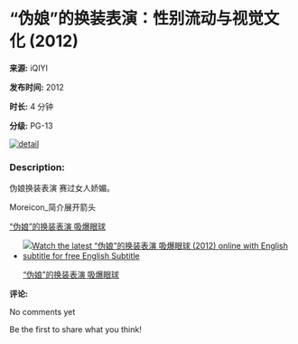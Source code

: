 # “伪娘”的换装表演：性别流动与视觉文化 (2012)

**来源:** iQIYI

**发布时间:** 2012

**时长:** 4 分钟

**分级:** PG-13

[![detail](//pic2.iqiyipic.com/image/20140913/a5/9e/v_50267278_m_601_480_270.jpg)](//www.iq.com/album/%E2%80%9C%E4%BC%AA%E5%A8%98%E2%80%9D%E7%9A%84%E6%8D%A2%E8%A3%85%E8%A1%A8%E6%BC%94-%E5%90%B8%E7%88%86%E7%9C%BC%E7%90%83-2012-19rrk46lxw?lang=en_us)

### Description:

伪娘换装表演 赛过女人娇媚。

Moreicon\_简介展开箭头

[“伪娘”的换装表演 吸爆眼球](//www.iq.com/album/%E2%80%9C%E4%BC%AA%E5%A8%98%E2%80%9D%E7%9A%84%E6%8D%A2%E8%A3%85%E8%A1%A8%E6%BC%94-%E5%90%B8%E7%88%86%E7%9C%BC%E7%90%83-2012-19rrk46lxw?lang=en_us)

-   [![Watch the latest “伪娘”的换装表演  吸爆眼球 (2012) online with English subtitle for free English Subtitle](//pic2.iqiyipic.com/image/20140913/a5/9e/v_50267278_m_601_220_124.jpg)](//www.iq.com/play/%E2%80%9C%E4%BC%AA%E5%A8%98%E2%80%9D%E7%9A%84%E6%8D%A2%E8%A3%85%E8%A1%A8%E6%BC%94-%E5%90%B8%E7%88%86%E7%9C%BC%E7%90%83-2012-19rrk46lxw?lang=en_us&)
    
    [“伪娘”的换装表演 吸爆眼球](//www.iq.com/play/%E2%80%9C%E4%BC%AA%E5%A8%98%E2%80%9D%E7%9A%84%E6%8D%A2%E8%A3%85%E8%A1%A8%E6%BC%94-%E5%90%B8%E7%88%86%E7%9C%BC%E7%90%83-2012-19rrk46lxw?lang=en_us&)

**评论:**

No comments yet

Be the first to share what you think!
